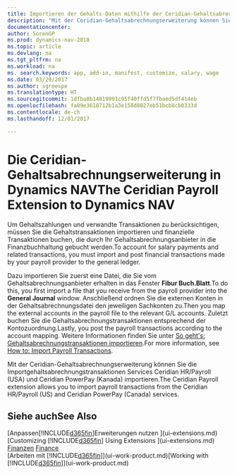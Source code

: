 ```yaml
---
title: Importieren der Gehalts-Daten mithilfe der Ceridian-Gehaltsabrechnungserweiterung
description: "Mit der Ceridian-Gehaltsabrechnungserweiterung können Sie die Importgehaltsabrechnungstransaktionen Services Ceridian HR/Payroll (USA) und Ceridian PowerPay (Kanada) importieren."
documentationcenter: 
author: SorenGP
ms.prod: dynamics-nav-2018
ms.topic: article
ms.devlang: na
ms.tgt_pltfrm: na
ms.workload: na
ms. search.keywords: app, add-in, manifest, customize, salary, wage
ms.date: 03/29/2017
ms.author: sgroespe
ms.translationtype: HT
ms.sourcegitcommit: 1dfba8b14019991c95f40ffd5f7fbaed5df414eb
ms.openlocfilehash: fa09e3618712b1a3e158d8027eb51bcb8cb0333d
ms.contentlocale: de-ch
ms.lasthandoff: 12/01/2017

---
```

# <a name="the-ceridian-payroll-extension-to-dynamics-nav"></a><span data-ttu-id="12693-103">Die Ceridian-Gehaltsabrechnungserweiterung in Dynamics NAV</span><span class="sxs-lookup"><span data-stu-id="12693-103">The Ceridian Payroll Extension to Dynamics NAV</span></span>
<span data-ttu-id="12693-104">Um Gehaltszahlungen und verwandte Transaktionen zu berücksichtigen, müssen Sie die Gehaltstransaktionen importieren und finanzielle Transaktionen buchen, die durch Ihr Gehaltsabrechnungsanbieter in die Finanzbuchhaltung gebucht werden.</span><span class="sxs-lookup"><span data-stu-id="12693-104">To account for salary payments and related transactions, you must import and post financial transactions made by your payroll provider to the general ledger.</span></span>

<span data-ttu-id="12693-105">Dazu importieren Sie zuerst eine Datei, die Sie vom Gehaltsabrechnungsanbieter erhalten in das Fenster **Fibur Buch.Blatt**.</span><span class="sxs-lookup"><span data-stu-id="12693-105">To do this, you first import a file that you receive from the payroll provider into the **General Journal** window.</span></span> <span data-ttu-id="12693-106">Anschließend ordnen Sie die externen Konten in der Gehaltsabrechnungsdatei den jeweiligen Sachkonten zu.</span><span class="sxs-lookup"><span data-stu-id="12693-106">Then you map the external accounts in the payroll file to the relevant G/L accounts.</span></span> <span data-ttu-id="12693-107">Zuletzt buchen Sie die Gehaltsabrechnungstransaktionen entsprechend der Kontozuordnung.</span><span class="sxs-lookup"><span data-stu-id="12693-107">Lastly, you post the payroll transactions according to the account mapping.</span></span> <span data-ttu-id="12693-108">Weitere Informationen finden Sie unter [So geht's: Gehaltsabrechnungstransaktionen importieren](finance-how-import-payroll-transactions.md).</span><span class="sxs-lookup"><span data-stu-id="12693-108">For more information, see [How to: Import Payroll Transactions](finance-how-import-payroll-transactions.md).</span></span>

<span data-ttu-id="12693-109">Mit der Ceridian-Gehaltsabrechnungserweiterung können Sie die Importgehaltsabrechnungstransaktionen Services Ceridian HR/Payroll (USA) und Ceridian PowerPay (Kanada) importieren.</span><span class="sxs-lookup"><span data-stu-id="12693-109">The Ceridian Payroll extension allows you to import payroll transactions from the Ceridian HR/Payroll (US) and Ceridian PowerPay (Canada) services.</span></span>

## <a name="see-also"></a><span data-ttu-id="12693-110">Siehe auch</span><span class="sxs-lookup"><span data-stu-id="12693-110">See Also</span></span>
<span data-ttu-id="12693-111">[Anpassen[!INCLUDE[d365fin](includes/d365fin_md.md)]Erweiterungen nutzen ](ui-extensions.md)  </span><span class="sxs-lookup"><span data-stu-id="12693-111">[Customizing [!INCLUDE[d365fin](includes/d365fin_md.md)] Using Extensions ](ui-extensions.md)  </span></span>  
<span data-ttu-id="12693-112">[Finanzen](finance.md)  </span><span class="sxs-lookup"><span data-stu-id="12693-112">[Finance](finance.md)  </span></span>  
<span data-ttu-id="12693-113">[Arbeiten mit [!INCLUDE[d365fin](includes/d365fin_md.md)]](ui-work-product.md)</span><span class="sxs-lookup"><span data-stu-id="12693-113">[Working with [!INCLUDE[d365fin](includes/d365fin_md.md)]](ui-work-product.md)</span></span>

